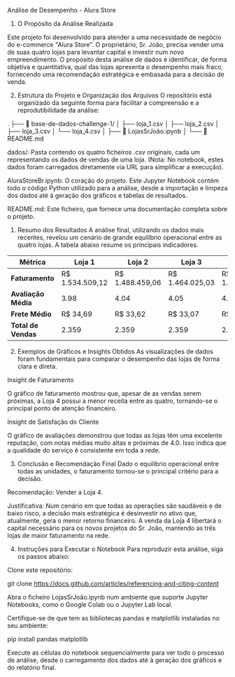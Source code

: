 Análise de Desempenho - Alura Store

1. O Propósito da Análise Realizada

Este projeto foi desenvolvido para atender a uma necessidade de negócio do e-commerce "Alura Store". O proprietário, Sr. João, precisa vender uma de suas quatro lojas para levantar capital e investir num novo empreendimento. O propósito desta análise de dados é identificar, de forma objetiva e quantitativa, qual das lojas apresenta o desempenho mais fraco, fornecendo uma recomendação estratégica e embasada para a decisão de venda.

2. Estrutura do Projeto e Organização dos Arquivos
O repositório está organizado da seguinte forma para facilitar a compreensão e a reprodutibilidade da análise:

.
├── 📂 base-de-dados-challenge-1/
│   ├── loja_1.csv
│   ├── loja_2.csv
│   ├── loja_3.csv
│   └── loja_4.csv
│
├── 📜 LojasSrJoão.ipynb
│
└── 📜 README.md

dados/: Pasta contendo os quatro ficheiros .csv originais, cada um representando os dados de vendas de uma loja. (Nota: No notebook, estes dados foram carregados diretamente via URL para simplificar a execução).

AluraStoreBr.ipynb: O coração do projeto. Este Jupyter Notebook contém todo o código Python utilizado para a análise, desde a importação e limpeza dos dados até à geração dos gráficos e tabelas de resultados.

README.md: Este ficheiro, que fornece uma documentação completa sobre o projeto.

1. Resumo dos Resultados
A análise final, utilizando os dados mais recentes, revelou um cenário de grande equilíbrio operacional entre as quatro lojas. A tabela abaixo resume os principais indicadores.

| Métrica          | Loja 1         | Loja 2         | Loja 3         | Loja 4         |
|------------------|----------------|----------------|----------------|----------------|
| **Faturamento**  | R$ 1.534.509,12 | R$ 1.488.459,06 | R$ 1.464.025,03 | R$ 1.384.497,58 |
| **Avaliação Média** | 3.98           | 4.04           | 4.05           | 4.00           |
| **Frete Médio**   | R$ 34,69       | R$ 33,62       | R$ 33,07       | R$ 31,28       |
| **Total de Vendas** | 2.359          | 2.359          | 2.359          | 2.358          |

2. Exemplos de Gráficos e Insights Obtidos
As visualizações de dados foram fundamentais para comparar o desempenho das lojas de forma clara e direta.

Insight de Faturamento

O gráfico de faturamento mostrou que, apesar de as vendas serem próximas, a Loja 4 possui a menor receita entre as quatro, tornando-se o principal ponto de atenção financeiro.

Insight de Satisfação do Cliente

O gráfico de avaliações demonstrou que todas as lojas têm uma excelente reputação, com notas médias muito altas e próximas de 4.0. Isso indica que a qualidade do serviço é consistente em toda a rede.

3. Conclusão e Recomendação Final
Dado o equilíbrio operacional entre todas as unidades, o faturamento tornou-se o principal critério para a decisão.

Recomendação: Vender a Loja 4.

Justificativa: Num cenário em que todas as operações são saudáveis e de baixo risco, a decisão mais estratégica é desinvestir no ativo que, atualmente, gera o menor retorno financeiro. A venda da Loja 4 libertará o capital necessário para os novos projetos do Sr. João, mantendo as três lojas de maior faturamento na rede.

4. Instruções para Executar o Notebook
Para reproduzir esta análise, siga os passos abaixo:

Clone este repositório:

git clone https://docs.github.com/articles/referencing-and-citing-content

Abra o ficheiro LojasSrJoão.ipynb num ambiente que suporte Jupyter Notebooks, como o Google Colab ou o Jupyter Lab local.

Certifique-se de que tem as bibliotecas pandas e matplotlib instaladas no seu ambiente:

pip install pandas matplotlib

Execute as células do notebook sequencialmente para ver todo o processo de análise, desde o carregamento dos dados até à geração dos gráficos e do relatório final.